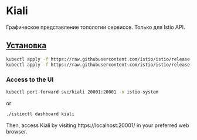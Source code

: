 # Kiali
Графическое представление топологии сервисов. Только для Istio API.

## [Установка](https://istio.io/latest/docs/ops/integrations/kiali/)

```bash
kubectl apply -f https://raw.githubusercontent.com/istio/istio/release-1.24/samples/addons/kiali.yaml
kubectl apply -f https://raw.githubusercontent.com/istio/istio/release-1.24/samples/addons/prometheus.yaml

```

### Access to the UI
```bash
kubectl port-forward svc/kiali 20001:20001 -n istio-system
```
or
```bash
./istioctl dashboard kiali
```
Then, access Kiali by visiting https://localhost:20001/ in your preferred web browser.